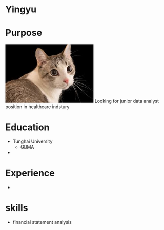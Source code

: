 # Yingyu

# Purpose
![](cat.jpg)
Looking for junior data analyst position in healthcare indstury

# Education

- Tunghai University
  - GBMA
- 

# Experience

- 

# skills
- financial statement analysis

